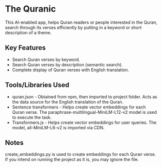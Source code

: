 # The Quranic

This AI-enabled app, helps Quran readers or people interested in the Quran, search through its verses efficiently by putting in a keyword or short description of a theme.

## Key Features
- Search Quran verses by keyword.
- Search Quran verses by description (semantic search).
- Complete display of Quran verses with English translation.

## Tools/Libraries Used
* quran.json - Obtained from npm, then imported to project folder. Acts as the data source for the English translation of the Quran.
* Sentence transformers - Helps create vector embeddings for each Quran verse. The paraphrase-multilingual-MiniLM-L12-v2 model is used to execute the task.
* Transformers.js - Helps create vector embeddings for user queries. The model, all-MiniLM-L6-v2 is imported via CDN.

## Notes
create_embeddings.py is used to create embeddings for each Quran verse. If you intend on running the project as it is, you may ignore the file.